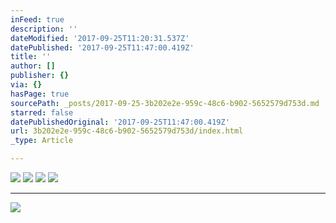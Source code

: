 ```yaml
---
inFeed: true
description: ''
dateModified: '2017-09-25T11:20:31.537Z'
datePublished: '2017-09-25T11:47:00.419Z'
title: ''
author: []
publisher: {}
via: {}
hasPage: true
sourcePath: _posts/2017-09-25-3b202e2e-959c-48c6-b902-5652579d753d.md
starred: false
datePublishedOriginal: '2017-09-25T11:47:00.419Z'
url: 3b202e2e-959c-48c6-b902-5652579d753d/index.html
_type: Article

---
```

![](https://the-grid-user-content.s3-us-west-2.amazonaws.com/d0093803-d5f3-4ec5-bd19-0468a77bb918.jpg)
![](https://the-grid-user-content.s3-us-west-2.amazonaws.com/01a2687a-40b4-4c3c-97d9-be2dfe1aa694.jpg)
![](https://the-grid-user-content.s3-us-west-2.amazonaws.com/f75c1898-3bd8-4d14-ab11-348516e48451.jpg)
![](https://the-grid-user-content.s3-us-west-2.amazonaws.com/019043fd-eca5-4db3-bb9a-67eadd9b035f.jpg)

---

![](https://the-grid-user-content.s3-us-west-2.amazonaws.com/e92653d4-f7df-42df-82a0-34473bc4ab57.jpg)